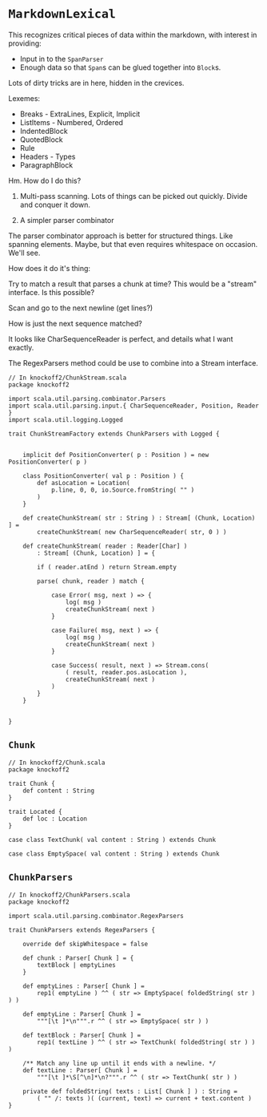 `MarkdownLexical`
=================

This recognizes critical pieces of data within the markdown, with interest in
providing:

* Input in to the `SpanParser`
* Enough data so that `Span`s can be glued together into `Block`s.

Lots of dirty tricks are in here, hidden in the crevices.

Lexemes:

* Breaks - ExtraLines, Explicit, Implicit
* ListItems - Numbered, Ordered
* IndentedBlock
* QuotedBlock
* Rule
* Headers - Types
* ParagraphBlock

Hm. How do I do this?

1. Multi-pass scanning. Lots of things can be picked out quickly. Divide and conquer
   it down.
   
2. A simpler parser combinator

The parser combinator approach is better for structured things. Like spanning
elements. Maybe, but that even requires whitespace on occasion. We'll see.

How does it do it's thing:

Try to match a result that parses a chunk at time? This would be a "stream" interface.
Is this possible?

Scan and go to the next newline (get lines?)

How is just the next sequence matched?


It looks like CharSequenceReader is perfect, and details what I want exactly.

The RegexParsers method could be use to combine into a Stream interface.

    
    // In knockoff2/ChunkStream.scala
    package knockoff2

    import scala.util.parsing.combinator.Parsers
    import scala.util.parsing.input.{ CharSequenceReader, Position, Reader }
    import scala.util.logging.Logged

    trait ChunkStreamFactory extends ChunkParsers with Logged {
        
        
        implicit def PositionConverter( p : Position ) = new PositionConverter( p )
        
        class PositionConverter( val p : Position ) {
            def asLocation = Location(
                p.line, 0, 0, io.Source.fromString( "" )
            )
        }
        
        def createChunkStream( str : String ) : Stream[ (Chunk, Location) ] =
            createChunkStream( new CharSequenceReader( str, 0 ) )
        
        def createChunkStream( reader : Reader[Char] )
            : Stream[ (Chunk, Location) ] = {
            
            if ( reader.atEnd ) return Stream.empty
            
            parse( chunk, reader ) match {

                case Error( msg, next ) => {
                    log( msg )
                    createChunkStream( next )
                }
                
                case Failure( msg, next ) => {
                    log( msg )
                    createChunkStream( next )
                }
                
                case Success( result, next ) => Stream.cons(
                    ( result, reader.pos.asLocation ),
                    createChunkStream( next )
                )
            }
        }
        

    }

## `Chunk` ##

    // In knockoff2/Chunk.scala
    package knockoff2
    
    trait Chunk {
        def content : String
    }
    
    trait Located {
        def loc : Location
    }
    
    case class TextChunk( val content : String ) extends Chunk
    
    case class EmptySpace( val content : String ) extends Chunk

## `ChunkParsers` ##

    // In knockoff2/ChunkParsers.scala
    package knockoff2
    
    import scala.util.parsing.combinator.RegexParsers

    trait ChunkParsers extends RegexParsers {
        
        override def skipWhitespace = false
        
        def chunk : Parser[ Chunk ] = {
            textBlock | emptyLines
        }
        
        def emptyLines : Parser[ Chunk ] =
            rep1( emptyLine ) ^^ ( str => EmptySpace( foldedString( str ) ) )
        
        def emptyLine : Parser[ Chunk ] =
            """[\t ]*\n""".r ^^ ( str => EmptySpace( str ) )

        def textBlock : Parser[ Chunk ] =
            rep1( textLine ) ^^ ( str => TextChunk( foldedString( str ) ) )

        /** Match any line up until it ends with a newline. */
        def textLine : Parser[ Chunk ] =
            """[\t ]*\S[^\n]*\n?""".r ^^ ( str => TextChunk( str ) )
        
        private def foldedString( texts : List[ Chunk ] ) : String =
            ( "" /: texts )( (current, text) => current + text.content )
    }
